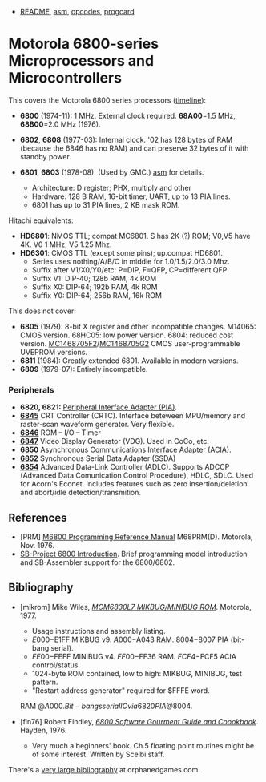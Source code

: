 - [README](README.md), [asm](asm.md), [opcodes](opcodes.md),
  [progcard](progcard)

Motorola 6800-series Microprocessors and Microcontrollers
=========================================================

This covers the Motorola 6800 series processors ([timeline]):
- __6800__ (1974-11): 1 MHz. External clock required.
  __68A00__=1.5 MHz, __68B00__=2.0 MHz (1976).

- __6802__, __6808__ (1977-03): Internal clock. '02 has 128 bytes of RAM
  (because the 6846 has no RAM) and can preserve 32 bytes of it with
  standby power.
- __6801__, __6803__ (1978-08): (Used by GMC.) [asm](asm.md) for details.
  - Architecture: D register; PHX, multiply and other
  - Hardware: 128 B RAM, 16-bit timer, UART, up to 13 PIA lines.
  - 6801 has up to 31 PIA lines, 2 KB mask ROM.

Hitachi equivalents:
- __HD6801__: NMOS TTL; compat MC6801. S has 2K (?) ROM; V0,V5 have 4K.
  V0 1 MHz; V5 1.25 Mhz.
- __HD6301__: CMOS TTL (except some pins); up.compat HD6801.
  - Series uses nothing/A/B/C in middle for 1.0/1.5/2.0/3.0 Mhz.
  - Suffix after V1/X0/Y0/etc: P=DIP, F=QFP, CP=different QFP
  - Suffix V1: DIP-40; 128b RAM, 4k ROM
  - Suffix X0: DIP-64; 192b RAM, 4k ROM
  - Suffix Y0: DIP-64; 256b RAM, 16k ROM

This does not cover:
- __6805__ (1979): 8-bit X register and other incompatible changes.
  M14065: CMOS version. 68HC05: low power version. 6804: reduced cost
  version. [MC1468705F2]/[MC1468705G2] CMOS user-programmable UVEPROM
  versions.
- __6811__ (1984): Greatly extended 6801. Available in modern versions.
- __6809__ (1979-07): Entirely incompatible.

### Peripherals

- __6820, 6821:__ [Peripheral Interface Adapter (PIA)](../mc6820.md).
- __[6845]__ CRT Controller (CRTC). Interface beteween MPU/memory and
  raster-scan waveform generator. Very flexible.
- __[6846]__ ROM – I/O – Timer
- __[6847]__ Video Display Generator (VDG). Used in CoCo, etc.
- __[6850]__ Asynchronous Communications Interface Adapter (ACIA).
- __[6852]__ Synchronous Serial Data Adapter (SSDA)
- __[6854]__ Advanced Data-Link Controller (ADLC). Supports ADCCP (Advanced
  Data Comunication Control Procedure), HDLC, SDLC. Used for Acorn's
  Econet. Includes features such as zero insertion/deletion and abort/idle
  detection/transmition.


References
----------

- \[PRM] [M6800 Programming Reference Manual][PRM] M68PRM(D).
  Motorola, Nov. 1976.
- [SB-Project 6800 Introduction][sb 6800intro]. Brief programming model
  introduction and SB-Assembler support for the 6800/6802.


Bibliography
------------

- \[mikrom] Mike Wiles, [_MCM6830L7 MIKBUG/MINIBUG ROM_][mikrom]. Motorola,
  1977.
  - Usage instructions and assembly listing.
  - $E000-$E1FF MIKBUG v9. $A000-$A043 RAM. $8004-$8007 PIA (bit-bang serial).
  - $FE00-$FEFF MINIBUG v4. $FF00-$FF36 RAM. $FCF4-$FCF5 ACIA control/status.
  - 1024-byte ROM contained, low to high: MIKBUG, MINIBUG, test pattern.
  - "Restart address generator" required for $FFFE word.

  RAM @$A000. Bit-bangs serial IO via 6820 PIA @$8004.
- \[fin76] Robert Findley, [_6800 Software Gourment Guide and
  Coookbook_][fin76]. Hayden, 1976.
  - Very much a beginners' book. Ch.5 floating point routines might be of
    some interest. Written by Scelbi staff.

There's a [very large bibliography][og bib] at orphanedgames.com.



<!-------------------------------------------------------------------->
[MC1468705F2]: https://archive.org/details/bitsavers_motoroladaSingleChipMicrocomputerData_68061538/page/n1077/mode/1up?view=theater
[MC1468705G2]: https://archive.org/details/bitsavers_motoroladaSingleChipMicrocomputerData_68061538/page/n1079/mode/1up?view=theater

[timeline]: https://retrocomputing.stackexchange.com/a/11933/7208
[6845]: https://archive.org/details/bitsavers_motoroladaMicroprocessorsDataManual_80083566/page/n525/mode/1up
[6846]: https://archive.org/details/bitsavers_motoroladaMicroprocessorsDataManual_80083566/page/n548/mode/1up
[6847]: https://archive.org/details/bitsavers_motoroladaMicroprocessorsDataManual_80083566/page/n568/mode/1up
[6850]: https://archive.org/details/bitsavers_motoroladaMicroprocessorsDataManual_80083566/page/n595/mode/1up
[6852]: https://archive.org/details/bitsavers_motoroladaMicroprocessorsDataManual_80083566/page/n604/mode/1up
[6854]: https://archive.org/details/bitsavers_motoroladaMicroprocessorsDataManual_80083566/page/n618/mode/1up

<!-- References -->
[PRM]: https://archive.org/stream/bitsavers_motorola68rammingReferenceManualM68PRMDNov76_6944968#page/n0/mode/1up
[sb 6800intro]: https://www.sbprojects.com/sbasm/6800.php

<!-- Bibliography -->
[fin76]: https://archive.org/stream/6800-Software-Gourmet-Guide-and-Cookbook-Robert-Findley-1976#page/n0/mode/1up
[mikrom]: https://archive.org/stream/bitsavers_motorola680MCM6830L7MIKBUGMINBUGROMJul77_1952205#page/n0/mode/1up
[og bib]: https://www.orphanedgames.com/APF/6800_cpu_programming/6800_cpu_programming.html
